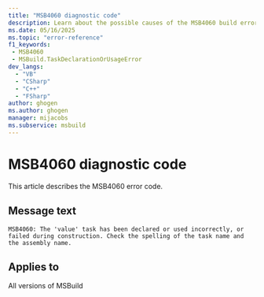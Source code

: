 ```yaml
---
title: "MSB4060 diagnostic code"
description: Learn about the possible causes of the MSB4060 build error, and get troubleshooting tips.
ms.date: 05/16/2025
ms.topic: "error-reference"
f1_keywords:
 - MSB4060
 - MSBuild.TaskDeclarationOrUsageError
dev_langs:
  - "VB"
  - "CSharp"
  - "C++"
  - "FSharp"
author: ghogen
ms.author: ghogen
manager: mijacobs
ms.subservice: msbuild
---
```


# MSB4060 diagnostic code

<!-- :::ErrorDefinitionDescription::: -->
<!-- :::editable-content name="introDescription"::: -->
This article describes the MSB4060 error code.
<!-- :::editable-content-end::: -->

## Message text

<!-- :::editable-content name="messageText"::: -->
`MSB4060: The 'value' task has been declared or used incorrectly, or failed during construction. Check the spelling of the task name and the assembly name.`
<!-- :::editable-content-end::: -->
<!-- MSB4060: The "{0}" task has been declared or used incorrectly, or failed during construction. Check the spelling of the task name and the assembly name. -->

<!-- :::editable-content name="postOutputDescription"::: -->
<!--
{StrBegin="MSB4060: "}
-->
<!-- :::editable-content-end::: -->
<!-- :::ErrorDefinitionDescription-end::: -->

## Applies to

All versions of MSBuild
